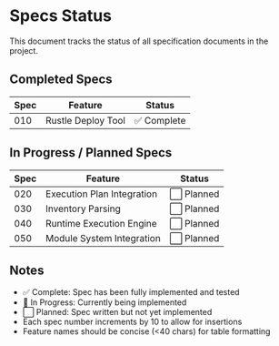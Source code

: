 # Specs Status

This document tracks the status of all specification documents in the project.

## Completed Specs

| Spec | Feature | Status |
|------|---------|--------|
| 010 | Rustle Deploy Tool | ✅ Complete |

## In Progress / Planned Specs

| Spec | Feature | Status |
|------|---------|--------|
| 020 | Execution Plan Integration | ⬜ Planned |
| 030 | Inventory Parsing | ⬜ Planned |
| 040 | Runtime Execution Engine | ⬜ Planned |
| 050 | Module System Integration | ⬜ Planned |

## Notes

- ✅ Complete: Spec has been fully implemented and tested
- 🔄 In Progress: Currently being implemented
- ⬜ Planned: Spec written but not yet implemented
- Each spec number increments by 10 to allow for insertions
- Feature names should be concise (<40 chars) for table formatting